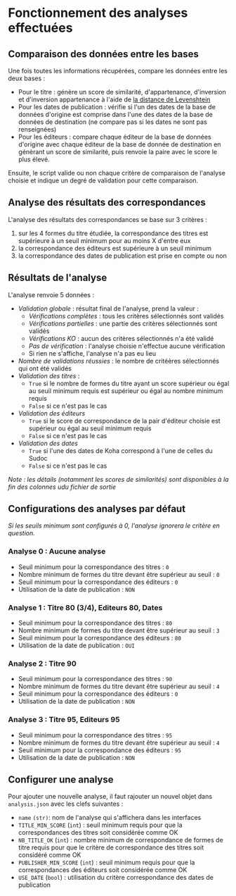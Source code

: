 # Fonctionnement des analyses effectuées

## Comparaison des données entre les bases

Une fois toutes les informations récupérées, compare les données entre les deux bases :

* Pour le titre : génère un score de similarité, d'appartenance, d'inversion et d'inversion appartenance à l'aide de [la distance de Levenshtein](https://fr.wikipedia.org/wiki/Distance_de_Levenshtein)
* Pour les dates de publication : vérifie si l'un des dates de la base de données d'origine est comprise dans l'une des dates de la base de données de destination (ne compare pas si les dates ne sont pas renseignées)
* Pour les éditeurs : compare chaque éditeur de la base de données d'origine avec chaque éditeur de la base de donnée de destination en génèrant un score de similarité, puis renvoie la paire avec le score le plus élevé.

Ensuite, le script valide ou non chaque critère de comparaison de l'analyse choisie et indique un degré de validation pour cette comparaison.

## Analyse des résultats des correspondances

L'analyse des résultats des correspondances se base sur 3 critères :

1. sur les 4 formes du titre étudiée, la correspondance des titres est supérieure à un seuil minimum pour au moins X d'entre eux
1. la correspondance des éditeurs est supérieure à un seuil minimum
1. la correspondance des dates de publication est prise en compte ou non

## Résultats de l'analyse

L'analyse renvoie 5 données :

* _Validation globale_ : résultat final de l'analyse, prend la valeur :
  * _Vérifications complètes_ : tous les critères sélectionnés sont validés
  * _Vérifications partielles_ : une partie des critères sélectionnés sont validés
  * _Vérifications KO_ : aucun des critères sélectionnés n'a été validé
  * _Pas de vérification_ : l'analyse choisie n'effectue aucune vérification
  * Si rien ne s'affiche, l'analyse n'a pas eu lieu
* _Nombre de validations réussies_ : le nombre de critéères sélectionnés qui ont été validés
* _Validation des titres_ :
  * `True` si le nombre de formes du titre ayant un score supérieur ou égal au seuil minimum requis est supérieur ou égal au nombre minimum requis
  * `False` si ce n'est pas le cas
* _Validation des éditeurs_
  * `True` si le score de correspondance de la pair d'éditeur choisie est supérieur ou égal au seuil minimum requis
  * `False` si ce n'est pas le cas
* _Validation des dates_
  * `True` si l'une des dates de Koha correspond à l'une de celles du Sudoc
  * `False` si ce n'est pas le cas

_Note : les détails (notamment les scores de similarités) sont disponibles à la fin des colonnes udu fichier de sortie_

## Configurations des analyses par défaut

_Si les seuils minimum sont configurés à 0, l'analyse ignorera le critère en question._

### Analyse 0 : Aucune analyse

* Seuil minimum pour la correspondance des titres : `0`
* Nombre minimum de formes du titre devant être supérieur au seuil : `0`
* Seuil minimum pour la correspondance des éditeurs : `0`
* Utilisation de la date de publication : `NON`

### Analyse 1 : Titre 80 (3/4), Editeurs 80, Dates

* Seuil minimum pour la correspondance des titres : `80`
* Nombre minimum de formes du titre devant être supérieur au seuil : `3`
* Seuil minimum pour la correspondance des éditeurs : `80`
* Utilisation de la date de publication : `OUI`

### Analyse 2 : Titre 90

* Seuil minimum pour la correspondance des titres : `90`
* Nombre minimum de formes du titre devant être supérieur au seuil : `4`
* Seuil minimum pour la correspondance des éditeurs : `0`
* Utilisation de la date de publication : `NON`

### Analyse 3 : Titre 95, Editeurs 95

* Seuil minimum pour la correspondance des titres : `95`
* Nombre minimum de formes du titre devant être supérieur au seuil : `4`
* Seuil minimum pour la correspondance des éditeurs : `95`
* Utilisation de la date de publication : `NON`

## Configurer une analyse

Pour ajouter une nouvelle analyse, il faut rajouter un nouvel objet dans `analysis.json` avec les clefs suivantes :

* `name` `(str)`: nom de l'analyse qui s'affichera dans les interfaces
* `TITLE_MIN_SCORE` (`int`) : seuil minimum requis pour que la correspondances des titres soit considérée comme OK
* `NB_TITLE_OK` (`int`) : nombre minimum de correspondance de formes de titre requis pour que le critère de correspondance des titres soit considéré comme OK
* `PUBLISHER_MIN_SCORE` (`int`) : seuil minimum requis pour que la correspondances des éditeurs soit considérée comme OK
* `USE_DATE` (`bool`) : utilisation du critère correspondance des dates de publication